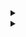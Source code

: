 <details>
  <summary></summary>
<br>
<span align="center">
  <img width="120px" src="https://raw.githubusercontent.com/omidnikrah/github-readme-stackoverflow/master/stackoverflow.svg" />
  <h2 align="center">GitHub Readme StackOverflow</h2>
  <p align="center">Show your StackOverflow profile status on your READMEs!</p>

    <img width="140" src="https://user-images.githubusercontent.com/6661165/91657958-61b4fd00-eb00-11ea-9def-dc7ef5367e34.png" />  

  <h2 align="center">GitHub Profile Trophy</h2>
  <p align="center">🏆 Add dynamically generated GitHub Stat Trophies on your readme</p>
</span>  
<br>
<p align="center">
  <a href="https://github.com/sponsors/7pub">
    <img src="https://img.shields.io/static/v1?label=Sponsor&message=%E2%9D%A4&logo=GitHub&color=ff69b4"/> 
  </a>
</p>
</details>

<details>
  
  <summary></summary>
  
<!DOCTYPE html><html><head>
<meta charset="utf-8">
<title>Git Credential Manager - Authentication Succeeded</title>
<style type="text/css" link="readme.css" />
  
</head>
<body>
    <div class="icons">
        <svg height="52" viewBox="0 0 16 16" version="1.1" width="52" aria-hidden="true"><path fill-rule="evenodd" d="M8 0C3.58 0 0 3.58 0 8c0 3.54 2.29 6.53 5.47 7.59.4.07.55-.17.55-.38 0-.19-.01-.82-.01-1.49-2.01.37-2.53-.49-2.69-.94-.09-.23-.48-.94-.82-1.13-.28-.15-.68-.52-.01-.53.63-.01 1.08.58 1.23.82.72 1.21 1.87.87 2.33.66.07-.52.28-.87.51-1.07-1.78-.2-3.64-.89-3.64-3.95 0-.87.31-1.59.82-2.15-.08-.2-.36-1.02.08-2.12 0 0 .67-.21 2.2.82.64-.18 1.32-.27 2-.27.68 0 1.36.09 2 .27 1.53-1.04 2.2-.82 2.2-.82.44 1.1.16 1.92.08 2.12.51.56.82 1.27.82 2.15 0 3.07-1.87 3.75-3.65 3.95.29.25.54.73.54 1.48 0 1.07-.01 1.93-.01 2.2 0 .21.15.46.55.38A8.013 8.013 0 0016 8c0-4.42-3.58-8-8-8z"></path>
      </svg>
        <span class="plus">+</span>
        <span class="gcm"/>
    </div>
    <div class="box">
        <h1>Authentication Succeeded</h1>
        <p>You may now close this tab and return to the application.</p>
    </div>
</body>
/html>
 
</details>

<details>

  <summary></summary>
  

  
</details>
